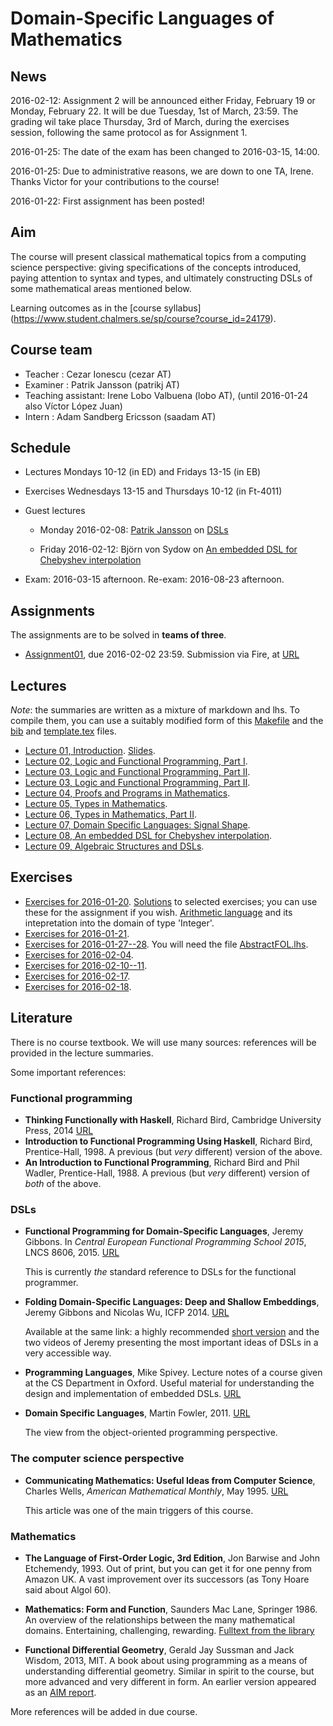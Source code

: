 Domain-Specific Languages of Mathematics
========================================

News
----

2016-02-12: Assignment 2 will be announced either Friday,  February 19 or
Monday, February 22.  It will be due Tuesday, 1st of March, 23:59.  The
grading wil take place Thursday, 3rd of March, during the exercises
session, following the same protocol as for Assignment 1.

2016-01-25: The date of the exam has been changed to 2016-03-15, 14:00.

2016-01-25: Due to administrative reasons, we are down to one TA,
Irene.  Thanks Victor for your contributions to the course!

2016-01-22: First assignment has been posted!

Aim
---

The course will present classical mathematical topics from a computing
science perspective: giving specifications of the concepts introduced,
paying attention to syntax and types, and ultimately constructing DSLs
of some mathematical areas mentioned below.

Learning outcomes as in the [course syllabus]
(https://www.student.chalmers.se/sp/course?course_id=24179).

Course team
-----------

- Teacher : Cezar Ionescu (cezar AT)
- Examiner : Patrik Jansson (patrikj AT)
- Teaching assistant: Irene Lobo Valbuena (lobo AT), (until 2016-01-24 also Víctor López Juan)
- Intern : Adam Sandberg Ericsson (saadam AT)

Schedule
--------

- Lectures Mondays 10-12 (in ED) and Fridays 13-15 (in EB)

- Exercises Wednesdays 13-15 and Thursdays 10-12 (in Ft-4011)

- Guest lectures

    + Monday 2016-02-08: [Patrik Jansson](https://github.com/patrikja) on [DSLs](Lectures/07/README.md)

    + Friday 2016-02-12: Björn von Sydow on [An embedded DSL for Chebyshev interpolation](Lectures/Lecture08.pdf)

- Exam: 2016-03-15 afternoon.  Re-exam: 2016-08-23 afternoon.

Assignments
-----------

The assignments are to be solved in **teams of three**.

- [Assignment01](Assignments/Assignment01.lhs), due 2016-02-02 23:59.
  Submission via Fire, at [URL](https://xdat09.ce.chalmers.se/2016/lp3/dslm/)

Lectures
--------
*Note*: the summaries are written as a mixture of markdown and lhs.
To compile them, you can use a suitably modified form of this
[Makefile](aux/Makefile) and the [bib](aux/ref.bib) and
[template.tex](aux/template.tex) files.

- [Lecture 01, Introduction](Lectures/Lecture01.lhs).  [Slides](Lectures/slides01.pdf).
- [Lecture 02, Logic and Functional Programming, Part I](Lectures/Lecture02.lhs).
- [Lecture 03, Logic and Functional Programming, Part II](Lectures/Lecture03.lhs).
- [Lecture 03, Logic and Functional Programming, Part II](Lectures/Lecture03.lhs).
- [Lecture 04, Proofs and Programs in Mathematics](Lectures/Lecture04.lhs).
- [Lecture 05, Types in Mathematics](Lectures/Lecture05.lhs).
- [Lecture 06, Types in Mathematics, Part II](Lectures/Lecture06.lhs).
- [Lecture 07, Domain Specific Languages: Signal Shape](Lectures/07/README.md).
- [Lecture 08, An embedded DSL for Chebyshev interpolation](Lectures/Lecture08.pdf).
- [Lecture 09, Algebraic Structures and DSLs](Lectures/Lecture09.lhs).

Exercises
---------

- [Exercises for 2016-01-20](Exercises/Exercises-2016-01-20.lhs).
  [Solutions](Exercises/FOL.lhs) to selected exercises; you can use
  these for the assignment if you wish.
  [Arithmetic language](Exercises/Arithmetic.lhs) and its intepretation
  into the domain of type 'Integer'.
- [Exercises for 2016-01-21](Exercises/Exercises-2016-01-21.lhs).
- [Exercises for 2016-01-27--28](Exercises/Exercises-2016-01-27--28.lhs). You will need the file [AbstractFOL.lhs](Exercises/AbstractFOL.lhs).
- [Exercises for 2016-02-04](Exercises/Exercises-2016-02-04.lhs).
- [Exercises for 2016-02-10--11](Exercises/Exercises-2016-02-10--11.md).
- [Exercises for 2016-02-17](Exercises/Exercises-2016-02-17.lhs).
- [Exercises for 2016-02-18](Exercises/Exercises-2016-02-18.lhs).

Literature
----------

There is no course textbook.  We will use many sources: references
will be provided in the lecture summaries.

Some important references:

### Functional programming

- **Thinking Functionally with Haskell**, Richard Bird, Cambridge
  University Press, 2014
  [URL](http://www.cs.ox.ac.uk/publications/books/functional/)
- **Introduction to Functional Programming Using Haskell**, Richard
  Bird, Prentice-Hall, 1998.  A previous (but *very* different)
  version of the above.
- **An Introduction to Functional Programming**, Richard Bird and Phil
  Wadler, Prentice-Hall, 1988. A previous (but *very* different)
  version of *both* of the above.

### DSLs

- **Functional Programming for Domain-Specific Languages**, Jeremy
  Gibbons.  In *Central European Functional Programming School 2015*,
  LNCS 8606, 2015.
  [URL](http://link.springer.com/chapter/10.1007%2F978-3-319-15940-9_1)

  This is currently *the* standard reference to DSLs for the
  functional programmer.

- **Folding Domain-Specific Languages: Deep and Shallow Embeddings**,
  Jeremy Gibbons and Nicolas Wu,
  ICFP 2014. [URL](http://www.cs.ox.ac.uk/publications/publication7584-abstract.html)

  Available at the same link: a highly recommended
  [short version](http://www.cs.ox.ac.uk/people/jeremy.gibbons/publications/embedding-short.pdf)
  and the two videos of Jeremy presenting the most important ideas
  of DSLs in a very accessible way.

- **Programming Languages**, Mike Spivey.  Lecture notes of a course
  given at the CS Department in Oxford.  Useful material for
  understanding the design and implementation of embedded DSLs.
  [URL](http://spivey.oriel.ox.ac.uk/corner/Programming_Languages)

- **Domain Specific Languages**, Martin Fowler, 2011.
  [URL](http://martinfowler.com/books/dsl.html)

  The view from the object-oriented programming perspective.

### The computer science perspective

- **Communicating Mathematics: Useful Ideas from Computer Science**,
  Charles Wells, *American Mathematical Monthly*, May 1995.  [URL](http://www.cwru.edu/artsci/math/wells/pub/pdf/commath.pdf)

  This article was one of the main triggers of this course.

### Mathematics

- **The Language of First-Order Logic, 3rd Edition**, Jon Barwise and John
  Etchemendy, 1993.  Out of print, but you can get it for one penny
  from Amazon UK.  A vast improvement over its successors (as Tony
  Hoare said about Algol 60).

- **Mathematics: Form and Function**, Saunders Mac Lane, Springer 1986.
  An overview of the relationships between the many mathematical
  domains.  Entertaining, challenging, rewarding.
  [Fulltext from the library](http://chalmers.summon.serialssolutions.com/sv-SE/search?ho=t&q=Mathematics%3A%20Form%20and%20Function)

- **Functional Differential Geometry**, Gerald Jay Sussman and Jack
  Wisdom, 2013, MIT.  A book about using programming as a means of
  understanding differential geometry.  Similar in spirit to the course,
  but more advanced and very different in form.  An earlier version
  appeared as an [AIM report](http://web.mit.edu/wisdom/www/AIM-2005-003.pdf).

More references will be added in due course.
